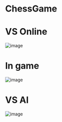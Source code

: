 # ChessGame
# VS Online
![image](https://github.com/tranlenam23/ChessGame/assets/114750071/763ed26c-f69f-428b-a7a0-2dce48807dc3)
# In game
![image](https://github.com/tranlenam23/ChessGame/assets/114750071/b8888256-ba79-4c97-a607-3da0871f7fb7)
# VS AI
![image](https://github.com/tranlenam23/ChessGame/assets/114750071/d5246a0c-fb36-4a05-bd11-dd3511f43c70)





